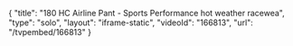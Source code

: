 {
    "title": "180 HC Airline Pant - Sports Performance hot weather racewea",
    "type": "solo",
    "layout": "iframe-static",
    "videoId": "166813",
    "url": "\/tvpembed\/166813"
}